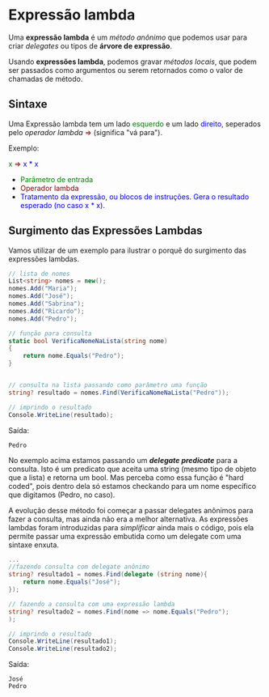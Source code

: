 # Expressão lambda
Uma **expressão lambda** é um *método anônimo* que podemos usar para criar *delegates* ou tipos de **árvore de expressão**.

Usando **expressões lambda**, podemos gravar *métodos locais*, que podem ser passados como argumentos ou serem retornados como o valor de chamadas de método.

## Sintaxe
Uma Expressão lambda tem um lado <font color="green">esquerdo</font> e um lado <font color="blue">direito</font>, seperados pelo *operador lambda* <font color="darkred">=></font> (significa "vá para").

Exemplo:

<font color="green">x</font> <font color="darkred">=></font> <font color="blue">x * x</font>

- <font color="green">Parâmetro de entrada</font>
- <font color="darkred">Operador lambda</font>
- <font color="blue">Tratamento da expressão, ou blocos de instruções. Gera o resultado esperado (no caso x * x).</font>

## Surgimento das Expressões Lambdas

Vamos utilizar de um exemplo para ilustrar o porquê do surgimento das expressões lambdas.

```cs
// lista de nomes
List<string> nomes = new();
nomes.Add("Maria");
nomes.Add("José");
nomes.Add("Sabrina");
nomes.Add("Ricardo");
nomes.Add("Pedro");

// função para consulta
static bool VerificaNomeNaLista(string nome)
{
    return nome.Equals("Pedro");
}


// consulta na lista passando como parâmetro uma função
string? resultado = nomes.Find(VerificaNomeNaLista("Pedro"));

// imprindo o resultado
Console.WriteLine(resultado);
```

Saída:

```
Pedro
```

No exemplo acima estamos passando um ***delegate predicate*** para a consulta. Isto é um predicato que aceita uma string (mesmo tipo de objeto que a lista) e retorna um bool. Mas perceba como essa função é "hard coded", pois dentro dela só estamos checkando para um nome específico que digitamos (Pedro, no caso).

A evolução desse método foi começar a passar delegates anônimos para fazer a consulta, mas ainda não era a melhor alternativa. As expressões lambdas foram introduzidas para *simplificar* ainda mais o código, pois ela permite passar uma expressão embutida como um delegate com uma sintaxe enxuta.

```cs
...
//fazendo consulta com delegate anônimo
string? resultado1 = nomes.Find(delegate (string nome){
    return nome.Equals("José");
});

// fazendo a consulta com uma expressão lambda
string? resultado2 = nomes.Find(nome => nome.Equals("Pedro");
);

// imprindo o resultado
Console.WriteLine(resultado1);
Console.WriteLine(resultado2);
```

Saída:

```
José
Pedro
```